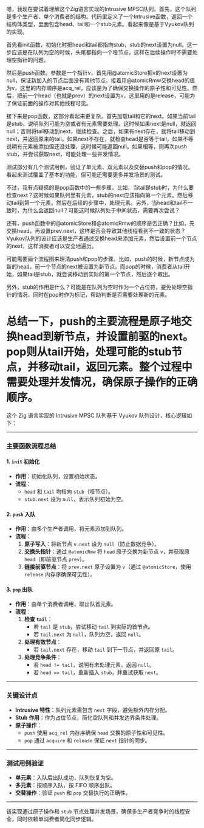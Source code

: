 嗯，我现在要试着理解这个Zig语言实现的Intrusive MPSC队列。首先，这个队列是多个生产者、单个消费者的结构。代码里定义了一个Intrusive函数，返回一个结构体类型，里面包含head、tail和一个stub元素。看起来像是基于Vyukov队列的实现。

首先看init函数，初始化时把head和tail都指向stub，stub的next设置为null。这一步应该是在队列为空的时候，头尾都指向一个哑节点，这样在后续操作时不需要处理空指针的问题。

然后是push函数。参数是一个指针v，首先用@atomicStore把v的next设置为null，保证新加入的节点后面没有其他节点。接着用@atomicRmw交换head的值为v，这里的内存顺序是acq_rel，应该是为了确保交换操作的原子性和可见性。然后，把前一个head（也就是prev）的next设置为v，这里用的是release，可能为了保证前面的操作对其他线程可见。

接下来是pop函数，这部分看起来更复杂。首先加载tail和它的next。如果当前tail是stub，说明队列可能为空或者有元素需要处理。这时候如果next是null，就返回null；否则将tail移动到next，继续检查。之后，如果有next存在，就将tail移动到next，并返回原来的tail。如果next不存在，就检查head是否等于tail，如果不等说明有元素被添加但还没处理，这时候可能返回null。如果相等，则再次push stub，并尝试获取next，可能处理一些并发情况。

测试部分有几个测试用例，验证了单元素、双元素以及交替push和pop的情况。看起来测试覆盖了基本的功能，但可能还需要更多并发场景的测试。

不过，我有点疑惑的是pop函数中的一些步骤。比如，当tail是stub时，为什么要检查next？这时候如果队列里有元素，stub的next应该指向第一个元素。然后移动tail到第一个元素。然后在后续的步骤中，处理元素。另外，当head和tail不一致时，为什么会返回null？可能这时候队列处于中间状态，需要再次尝试？

还有，push函数中的@atomicStore和@atomicRmw的顺序是否正确？比如，先交换head，再设置prev.next，这样是否会导致其他线程看到不一致的状态？Vyukov队列的设计应该是生产者通过交换head来添加元素，然后设置前一个节点的next，这样消费者可以安全地遍历。

可能需要画个流程图来理清push和pop的步骤。比如，push的时候，新节点成为新的head，前一个节点的next被设置为新节点。而pop的时候，消费者从tail开始，如果tail是stub，就尝试移动到实际的第一个节点，然后逐个取出。

另外，stub的作用是什么？可能是在队列为空时作为一个占位符，避免处理空指针的情况，同时在pop时作为标记，帮助判断是否需要处理新的元素。

总结一下，push的主要流程是原子地交换head到新节点，并设置前驱的next。pop则从tail开始，处理可能的stub节点，并移动tail，返回元素。整个过程中需要处理并发情况，确保原子操作的正确顺序。
================================================
这个 Zig 语言实现的 Intrusive MPSC 队列基于 Vyukov 队列设计，核心逻辑如下：

---

### **主要函数流程总结**
#### **1. `init` 初始化**
- **作用**：初始化队列，设置初始状态。
- **流程**：
  - `head` 和 `tail` 均指向 `stub`（哑节点）。
  - `stub.next` 设为 `null`，表示队列初始为空。

#### **2. `push` 入队**
- **作用**：由多个生产者调用，将元素添加到队列。
- **流程**：
  1. **原子写入**：将新节点 `v.next` 设为 `null`（防止数据竞争）。
  2. **交换头指针**：通过 `@atomicRmw` 将 `head` 原子交换为新节点 `v`，并获取原 `head`（即前驱节点 `prev`）。
  3. **链接前驱节点**：将 `prev.next` 原子设置为 `v`（通过 `@atomicStore`，使用 `release` 内存序确保可见性）。

#### **3. `pop` 出队**
- **作用**：由单个消费者调用，取出队首元素。
- **流程**：
  1. **检查 `tail`**：
     - 若 `tail` 是 `stub`，尝试移动 `tail` 到实际的首节点。
     - 若 `tail.next` 为 `null`，队列为空，返回 `null`。
  2. **处理有效节点**：
     - 若 `tail.next` 存在，移动 `tail` 到下一节点，并返回原 `tail`。
  3. **处理竞争条件**：
     - 若 `head != tail`，说明有未处理元素，返回 `null`。
     - 若 `head == tail`，重新插入 `stub`，并重试获取 `next`。

---

### **关键设计点**
- **Intrusive 特性**：队列元素需包含 `next` 字段，避免额外内存分配。
- **Stub 作用**：作为占位节点，简化空队列和并发边界条件处理。
- **原子操作**：
  - `push` 使用 `acq_rel` 内存序确保 `head` 交换的原子性和可见性。
  - `pop` 通过 `acquire` 和 `release` 保证 `next` 指针的同步。

---

### **测试用例验证**
- **单元素**：入队后出队成功，队列恢复为空。
- **多元素**：按顺序入队，按 FIFO 顺序出队。
- **交替操作**：验证 `push` 和 `pop` 交替执行的正确性。

---

该实现通过原子操作和 `stub` 节点处理并发场景，确保多生产者竞争时的线程安全，同时依赖单消费者简化同步逻辑。